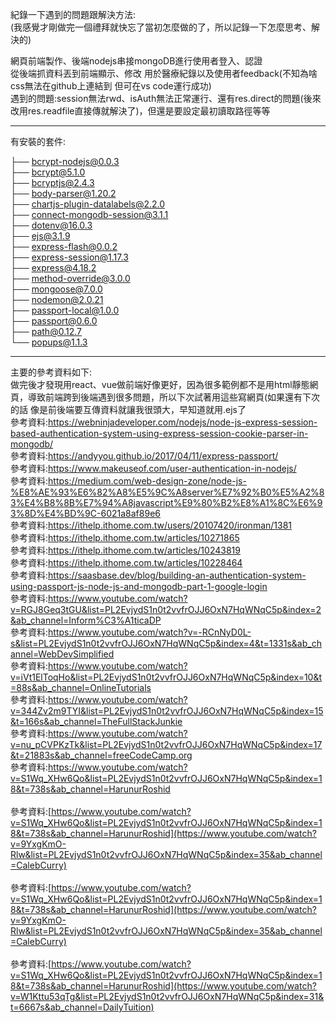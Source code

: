 紀錄一下遇到的問題跟解決方法:  
(我感覺才剛做完一個禮拜就快忘了當初怎麼做的了，所以記錄一下怎麼思考、解決的) 

網頁前端製作、後端nodejs串接mongoDB進行使用者登入、認證  
從後端抓資料丟到前端顯示、修改
用於醫療紀錄以及使用者feedback(不知為啥css無法在github上連結到 但可在vs code運行成功)  
遇到的問題:session無法rwd、isAuth無法正常運行、還有res.direct的問題(後來改用res.readfile直接傳就解決了)，但還是要設定最初讀取路徑等等  

-----
有安裝的套件:  

├── bcrypt-nodejs@0.0.3  
├── bcrypt@5.1.0  
├── bcryptjs@2.4.3  
├── body-parser@1.20.2  
├── chartjs-plugin-datalabels@2.2.0  
├── connect-mongodb-session@3.1.1  
├── dotenv@16.0.3  
├── ejs@3.1.9  
├── express-flash@0.0.2  
├── express-session@1.17.3  
├── express@4.18.2  
├── method-override@3.0.0  
├── mongoose@7.0.0  
├── nodemon@2.0.21  
├── passport-local@1.0.0  
├── passport@0.6.0  
├── path@0.12.7  
└── popups@1.1.3  
 
------

主要的參考資料如下:  
做完後才發現用react、vue做前端好像更好，因為很多範例都不是用html靜態網頁，導致前端跨到後端遇到很多問題，所以下次試著用這些寫網頁(如果還有下次的話
像是前後端要互傳資料就讓我很頭大，早知道就用.ejs了  
 參考資料:https://webninjadeveloper.com/nodejs/node-js-express-session-based-authentication-system-using-express-session-cookie-parser-in-mongodb/  <br>
 參考資料:https://andyyou.github.io/2017/04/11/express-passport/  <br>
 參考資料:https://www.makeuseof.com/user-authentication-in-nodejs/  <br>
 參考資料:https://medium.com/web-design-zone/node-js-%E8%AE%93%E6%82%A8%E5%9C%A8server%E7%92%B0%E5%A2%83%E4%B8%8B%E7%94%A8javascript%E9%80%B2%E8%A1%8C%E6%93%8D%E4%BD%9C-6021a8af89e6  <br>
 參考資料:https://ithelp.ithome.com.tw/users/20107420/ironman/1381  <br>
 參考資料:https://ithelp.ithome.com.tw/articles/10271865  <br>
 參考資料:https://ithelp.ithome.com.tw/articles/10243819  <br>
 參考資料:https://ithelp.ithome.com.tw/articles/10228464  <br>
 參考資料:https://saasbase.dev/blog/building-an-authentication-system-using-passport-js-node-js-and-mongodb-part-1-google-login  <br>
 參考資料:https://www.youtube.com/watch?v=RGJ8Geq3tGU&list=PL2EvjydS1n0t2vvfrOJJ6OxN7HqWNqC5p&index=2&ab_channel=Inform%C3%A1ticaDP  <br>
 參考資料:https://www.youtube.com/watch?v=-RCnNyD0L-s&list=PL2EvjydS1n0t2vvfrOJJ6OxN7HqWNqC5p&index=4&t=1331s&ab_channel=WebDevSimplified  <br>
 參考資料:https://www.youtube.com/watch?v=iVt1ElToqHo&list=PL2EvjydS1n0t2vvfrOJJ6OxN7HqWNqC5p&index=10&t=88s&ab_channel=OnlineTutorials  <br>
 參考資料:https://www.youtube.com/watch?v=344Zv2m9TYI&list=PL2EvjydS1n0t2vvfrOJJ6OxN7HqWNqC5p&index=15&t=166s&ab_channel=TheFullStackJunkie  <br>
 參考資料:https://www.youtube.com/watch?v=nu_pCVPKzTk&list=PL2EvjydS1n0t2vvfrOJJ6OxN7HqWNqC5p&index=17&t=21883s&ab_channel=freeCodeCamp.org  <br>
 參考資料:https://www.youtube.com/watch?v=S1Wq_XHw6Qo&list=PL2EvjydS1n0t2vvfrOJJ6OxN7HqWNqC5p&index=18&t=738s&ab_channel=HarunurRoshid  <br>  
 參考資料:[https://www.youtube.com/watch?v=S1Wq_XHw6Qo&list=PL2EvjydS1n0t2vvfrOJJ6OxN7HqWNqC5p&index=18&t=738s&ab_channel=HarunurRoshid](https://www.youtube.com/watch?v=9YxgKmO-Rlw&list=PL2EvjydS1n0t2vvfrOJJ6OxN7HqWNqC5p&index=35&ab_channel=CalebCurry)  <br>  
 參考資料:[[https://www.youtube.com/watch?v=S1Wq_XHw6Qo&list=PL2EvjydS1n0t2vvfrOJJ6OxN7HqWNqC5p&index=18&t=738s&ab_channel=HarunurRoshid](https://www.youtube.com/watch?v=9YxgKmO-Rlw&list=PL2EvjydS1n0t2vvfrOJJ6OxN7HqWNqC5p&index=35&ab_channel=CalebCurry) ](https://www.youtube.com/watch?v=5TxF9PQaq4U&list=PL2EvjydS1n0t2vvfrOJJ6OxN7HqWNqC5p&index=34&t=658s&ab_channel=Smoljames) <br>  
 參考資料:[https://www.youtube.com/watch?v=S1Wq_XHw6Qo&list=PL2EvjydS1n0t2vvfrOJJ6OxN7HqWNqC5p&index=18&t=738s&ab_channel=HarunurRoshid](https://www.youtube.com/watch?v=W1Kttu53qTg&list=PL2EvjydS1n0t2vvfrOJJ6OxN7HqWNqC5p&index=31&t=6667s&ab_channel=DailyTuition)  <br> 
